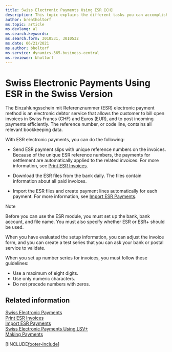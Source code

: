 ```yaml
---
title: Swiss Electronic Payments Using ESR [CH]
description: This topic explains the different tasks you can accomplish with the Einzahlungsschein mit Referenznummer (ESR) electronic payment method debtor service.
author: brentholtorf
ms.topic: article
ms.devlang: al
ms.search.keywords:
ms.search.form: 3010531, 3010532
ms.date: 06/21/2021
ms.author: bholtorf
ms.service: dynamics-365-business-central
ms.reviewer: bholtorf
---
```

# Swiss Electronic Payments Using ESR in the Swiss Version
The Einzahlungsschein mit Referenznummer (ESR) electronic payment method is an electronic debtor service that allows the customer to bill open invoices in Swiss Francs (CHF) and Euros (EUR), and to post incoming payments efficiently. The reference number, or code line, contains all relevant bookkeeping data.  

With ESR electronic payments, you can do the following:  

- Send ESR payment slips with unique reference numbers on the invoices. Because of the unique ESR reference numbers, the payments for settlement are automatically applied to the related invoices. For more information, see [Print ESR Invoices](how-to-print-esr-invoices.md).  

- Download the ESR files from the bank daily. The files contain information about all paid invoices.  

- Import the ESR files and create payment lines automatically for each payment. For more information, see [Import ESR Payments](how-to-import-esr-payments.md).  

> [!NOTE]  
>  Before you can use the ESR module, you must set up the bank, bank account, and file name. You must also specify whether ESR or ESR+ should be used.

When you have evaluated the setup information, you can adjust the invoice form, and you can create a test series that you can ask your bank or postal service to validate.  

When you set up number series for invoices, you must follow these guidelines:  

- Use a maximum of eight digits.  
- Use only numeric characters.  
- Do not precede numbers with zeros.  

## Related information  
 [Swiss Electronic Payments](swiss-electronic-payments.md)   
 [Print ESR Invoices](how-to-print-esr-invoices.md)   
 [Import ESR Payments](how-to-import-esr-payments.md)   
 [Swiss Electronic Payments Using LSV+](swiss-electronic-payments-using-lsv-.md)   
 [Making Payments](../../payables-make-payments.md)


[!INCLUDE[footer-include](../../includes/footer-banner.md)]
